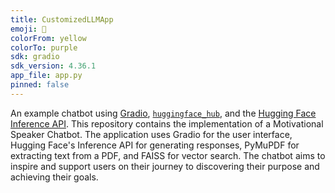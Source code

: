 ```yaml
---
title: CustomizedLLMApp
emoji: 💬
colorFrom: yellow
colorTo: purple
sdk: gradio
sdk_version: 4.36.1
app_file: app.py
pinned: false
---
```


An example chatbot using [Gradio](https://gradio.app), [`huggingface_hub`](https://huggingface.co/docs/huggingface_hub/v0.22.2/en/index), and the [Hugging Face Inference API](https://huggingface.co/docs/api-inference/index).
This repository contains the implementation of a Motivational Speaker Chatbot. The application uses Gradio for the user interface, Hugging Face's Inference API for generating responses, PyMuPDF for extracting text from a PDF, and FAISS for vector search. The chatbot aims to inspire and support users on their journey to discovering their purpose and achieving their goals.
